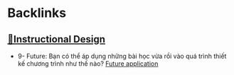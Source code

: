 
# Backlinks
## [🌱Instructional Design](<🌱Instructional Design.md>)
- 9- Future: Bạn có thể áp dụng những bài học vừa rồi vào quá trình thiết kế chương trình như thế nào? [Future application](<Future application.md>)

